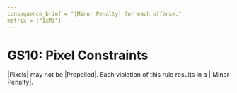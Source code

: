 ```yaml
---
consequence_brief = "|Minor Penalty| for each offense."
matrix = ["1xMi"]
---
```


# GS10: Pixel Constraints

|Pixels| may not be |Propelled|. Each violation of this rule results in a |
Minor Penalty|.
